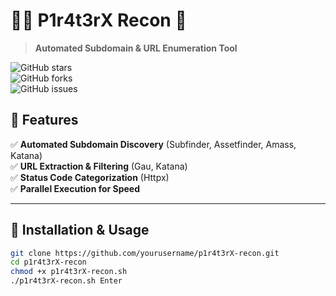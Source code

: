 # 🏴‍☠️ P1r4t3rX Recon 🚀  
> **Automated Subdomain & URL Enumeration Tool**  

![GitHub stars](https://img.shields.io/github/stars/yourusername/p1r4t3rX-recon?style=for-the-badge)  
![GitHub forks](https://img.shields.io/github/forks/yourusername/p1r4t3rX-recon?style=for-the-badge)  
![GitHub issues](https://img.shields.io/github/issues/yourusername/p1r4t3rX-recon?style=for-the-badge)  

## 📌 Features  
✅ **Automated Subdomain Discovery** (Subfinder, Assetfinder, Amass, Katana)  
✅ **URL Extraction & Filtering** (Gau, Katana)  
✅ **Status Code Categorization** (Httpx)  
✅ **Parallel Execution for Speed**  

---

## 🚀 Installation & Usage  
```bash
git clone https://github.com/yourusername/p1r4t3rX-recon.git  
cd p1r4t3rX-recon  
chmod +x p1r4t3rX-recon.sh  
./p1r4t3rX-recon.sh￼Enter

